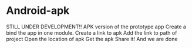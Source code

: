 # Android-apk
STILL UNDER DEVELOPMENT!!
APK version of the prototype app
Create a bind the app in one module.
Create a link to apk
Add the link to path of project
Open the location of apk
Get the apk
Share it!
And we are done
